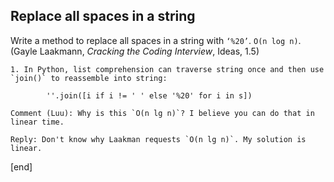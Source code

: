 ## Replace all spaces in a string

Write a method to replace all spaces in a string with `‘%20’`. `O(n log n)`. (Gayle Laakmann, _Cracking the Coding Interview_, Ideas, 1.5)

    1. In Python, list comprehension can traverse string once and then use `join()` to reassemble into string:

            ''.join([i if i != ' ' else '%20' for i in s])

    Comment (Luu): Why is this `O(n lg n)`? I believe you can do that in linear time.
    
    Reply: Don't know why Laakman requests `O(n lg n)`. My solution is linear.

[end]